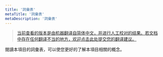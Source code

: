 ```yaml
---
title: '詞彙表'
metaTitle: '詞彙表'
metaDescription: '詞彙表'
---
```


> [当前查看的版本是由机器翻译自简体中文，并进行人工校对的结果。若文档中存在任何翻译不当的地方，欢迎点击此处提交您的翻译建议。](https://crwd.in/newbeclaptrap)

閱讀本項目的詞彙表，可以使您更好的了解本項目相關的概念。
